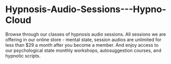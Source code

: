# Hypnosis-Audio-Sessions---Hypno-Cloud
  Browse through our classes of hypnosis audio sessions. All sessions we are offering in our online store - mental state, session audios are unlimited for less than $29 a month after you become a member. And enjoy access to our psychological state monthly workshops, autosuggestion courses, and hypnotic scripts.
